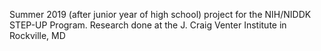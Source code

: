 Summer 2019 (after junior year of high school) project for the NIH/NIDDK STEP-UP Program.
Research done at the J. Craig Venter Institute in Rockville, MD

